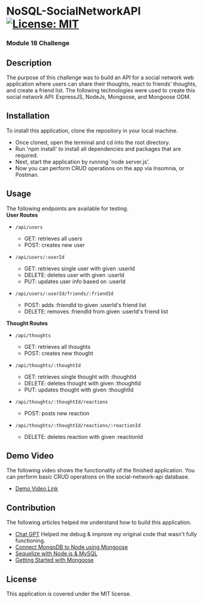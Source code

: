 # NoSQL-SocialNetworkAPI [![License: MIT](https://img.shields.io/badge/License-MIT-green.svg)](https://opensource.org/licenses/MIT)
### Module 18 Challenge

## Description 
The purpose of this challenge was to build an API for a social network web application where users can share their thoughts, react to friends’ thoughts, and create a friend list. The following technologies were used to create this social network API: ExpressJS, NodeJs, Mongoose, and Mongoose ODM.

## Installation
To install this application, clone the repository in your local machine. 
- Once cloned, open the terminal and cd into the root directory.
- Run 'npm install' to install all dependencies and packages that are required.
- Next, start the application by running 'node server.js'.
- Now you can perform CRUD operations on the app via Insomnia, or Postman.

## Usage
The following endpoints are available for testing. <br>
**User Routes**

- `/api/users`
    - GET: retrieves all users
    - POST: creates new user

- `/api/users/:userId`
  - GET: retrieves single user with given :userId
  - DELETE: deletes user with given :userId
  - PUT: updates user info based on :userId  

- `/api/users/:userId/friends/:friendId`
  - POST: adds :friendId to given :userId's friend list
  - DELETE: removes :friendId from given :userId's friend list

**Thought Routes**

- `/api/thoughts`
  - GET: retrieves all thoughts
  - POST: creates new thought

- `/api/thoughts/:thoughtId`
  - GET: retrieves single thought with :thoughtId
  - DELETE: deletes thought with given :thoughtId
  - PUT: updates thought with given :thoughtId

- `/api/thoughts/:thoughtId/reactions`
  - POST: posts new reaction

- `/api/thoughts/:thoughtId/reactions/:reactionId`
  - DELETE: deletes reaction with given :reactionId

## Demo Video
The following video shows the functionality of the finished application. You can perform basic CRUD operations on the social-network-api database.
- [Demo Video Link](https://drive.google.com/file/d/1xiREAsCIYBScw4gbPQf1Cgc3XZ9DCdK6/view)

## Contribution
The following articles helped me understand how to build this application.
- [Chat GPT](https://chatgpt.com/)
Helped me debug & improve my original code that wasn't fully functioning.
- [Connect MongoDB to Node using Mongoose](https://www.topcoder.com/thrive/articles/how-to-connect-mongodb-to-node-js-using-mongoose)
- [Sequelize with Node.js & MySQL](https://www.digitalocean.com/community/tutorials/how-to-use-sequelize-with-node-js-and-mysql)
- [Getting Started with Mongoose](https://www.mongodb.com/developer/languages/javascript/getting-started-with-mongodb-and-mongoose/)

## License
This application is covered under the MIT license. 

